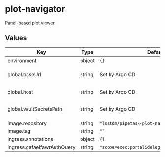 # plot-navigator

Panel-based plot viewer.

## Values

| Key | Type | Default | Description |
|-----|------|---------|-------------|
| environment | object | `{}` |  |
| global.baseUrl | string | Set by Argo CD | Base URL for the environment |
| global.host | string | Set by Argo CD | Host name for ingress |
| global.vaultSecretsPath | string | Set by Argo CD | Base path for Vault secrets |
| image.repository | string | `"lsstdm/pipetask-plot-navigator"` |  |
| image.tag | string | `""` |  |
| ingress.annotations | object | `{}` |  |
| ingress.gafaelfawrAuthQuery | string | `"scope=exec:portal&delegate_to=plotnavigator"` |  |
